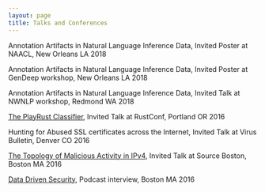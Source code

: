 ```yaml
---
layout: page
title: Talks and Conferences
---
```


Annotation Artifacts in Natural Language Inference Data, Invited Poster at NAACL, New Orleans LA 2018

Annotation Artifacts in Natural Language Inference Data, Invited Poster at GenDeep workshop, New Orleans LA 2018

Annotation Artifacts in Natural Language Inference Data, Invited Talk at NWNLP workshop, Redmond WA 2018

[The PlayRust Classifier](https://www.youtube.com/watch?v=lY10kTcM8ek), Invited Talk at RustConf, Portland OR 2016

Hunting for Abused SSL certificates across the Internet, Invited Talk at Virus Bulletin, Denver CO 2016

[The Topology of Malicious Activity in IPv4](http://bit.ly/2fTr0T7), Invited Talk at Source Boston, Boston MA 2016

[Data Driven Security](http://datadrivensecurity.info/podcast/data-driven-security-episode-26.html), Podcast interview, Boston MA 2016